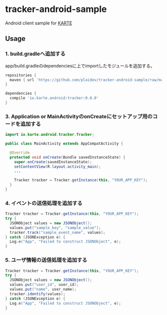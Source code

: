 # tracker-android-sample
Android client sample for [KARTE](https://karte.io)

## Usage

### 1. build.gradleへ追加する
app/build.gradleのdependenciesに上でimportしたモジュールを追加する。

```groovy
repositories {
  maven { url 'https://github.com/plaidev/tracker-android-sample/raw/master/maven-repo' }
}

dependencies {
  compile 'io.karte.android:tracker:0.0.0'
}
```

### 3. Application or MainActivityのonCreateにセットアップ用のコードを追加する
```java
import io.karte.android.tracker.Tracker;

public class MainActivity extends AppCompatActivity {

  @Override
  protected void onCreate(Bundle savedInstanceState) {
    super.onCreate(savedInstanceState);
    setContentView(R.layout.activity_main);
    ...

    Tracker tracker = Tracker.getInstance(this, "YOUR_APP_KEY");
  }
}
```

### 4. イベントの送信処理を追加する
```java
Tracker tracker = Tracker.getInstance(this, "YOUR_APP_KEY");
try {
  JSONObject values = new JSONObject();
  values.put("sample_key", "sample_value");
  tracker.track("sample_event_name", values);
} catch (JSONException e) {
  Log.e("App", "Failed to construct JSONObject", e);
}
```

### 5. ユーザ情報の送信処理を追加する
```java
Tracker tracker = Tracker.getInstance(this, "YOUR_APP_KEY");
try {
  JSONObject values = new JSONObject();
  values.put("user_id", user_id);
  values.put("name", user_name);
  tracker.identify(values);
} catch (JSONException e) {
  Log.e("App", "Failed to construct JSONObject", e);
}
```
